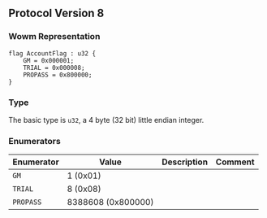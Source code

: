 ## Protocol Version 8

### Wowm Representation
```rust,ignore
flag AccountFlag : u32 {
    GM = 0x000001;
    TRIAL = 0x000008;
    PROPASS = 0x800000;
}
```
### Type
The basic type is `u32`, a 4 byte (32 bit) little endian integer.
### Enumerators
| Enumerator | Value  | Description | Comment |
| --------- | -------- | ----------- | ------- |
| `GM` | 1 (0x01) |  |  |
| `TRIAL` | 8 (0x08) |  |  |
| `PROPASS` | 8388608 (0x800000) |  |  |
